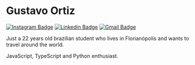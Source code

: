 # Gustavo Ortiz

[![Instagram Badge](https://img.shields.io/badge/-@gu.ortiz-008059?style=flat-square&labelColor=008059&logo=instagram&logoColor=white&link=https://www.instagram.com/gu.ortiz)](https://www.instagram.com/gu.ortiz) 
[![Linkedin Badge](https://img.shields.io/badge/-Gustavo%20Ortiz-008059?style=flat-square&logo=Linkedin&logoColor=white&link=https://www.linkedin.com/in/gustavo-egert-ortiz/)](https://www.linkedin.com/in/gustavo-egert-ortiz/) 
[![Gmail Badge](https://img.shields.io/badge/-gustavo.egert.ortiz@gmail.com-008059?style=flat-square&logo=Gmail&logoColor=white&link=mailto:gustavo.egert.ortiz@gmail.com)](mailto:gustavo.egert.ortiz@gmail.com)

Just a 22 years old brazilian student who lives in Florianópolis and wants to travel around the world.

JavaScript, TypeScript and Python enthusiast.
